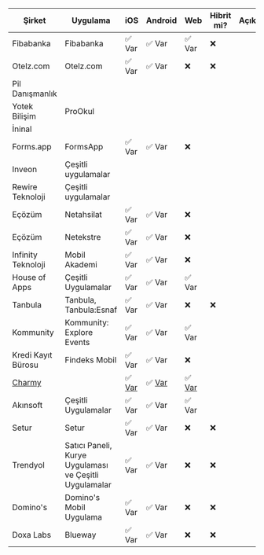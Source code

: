 | Şirket          | Uygulama        | iOS   | Android | Web   | Hibrit mi? | Açıklamalar |
|-----------------|-----------------|-------|---------|-------|------------|-------------|
| Fibabanka       | Fibabanka       | ✅ Var | ✅ Var   | ✅ Var | ❌          |             |
| Otelz.com       | Otelz.com       | ✅ Var | ✅ Var   | ❌     | ❌          |             |
| Pil Danışmanlık |                 |       |         |       |            |             |
| Yotek Bilişim   | ProOkul         |       |         |       |            |             |
| İninal          |                 |       |         |       |            |             |
| Forms.app         | FormsApp      | ✅ Var|   ✅ Var | ❌ |           |             |
| Inveon          | Çeşitli uygulamalar |       |         |       |            |             |
| Rewire Teknoloji| Çeşitli uygulamalar |       |         |       |            |             |
| Eçözüm          | Netahsilat      | ✅ Var | ✅ Var| ❌   |            |             |
| Eçözüm          | Netekstre       | ✅ Var | ✅ Var| ❌   |            |             |
| Infinity Teknoloji| Mobil Akademi | ✅ Var | ✅ Var| ❌   |            |             |
| House of Apps   | Çeşitli Uygulamalar | ✅ Var | ✅ Var| ✅ Var   |            |             |
| Tanbula   | Tanbula, Tanbula:Esnaf | ✅ Var | ✅ Var| ❌  |  ❌          |             |
| Kommunity   | Kommunity: Explore Events | ✅ Var | ✅ Var| ✅ Var   |            |             |
| Kredi Kayıt Bürosu | Findeks Mobil | ✅ Var | ✅ Var| ❌   |            |             |
| [Charmy](https://github.com/up-inside) |     | ✅ [Var](https://apps.apple.com/tr/app/charmy-discover-music-movie/id1453332911) | ✅ [Var](https://play.google.com/store/apps/details?id=app.charmy) | ✅ [Var](https://beta.charmy.app)   |            |             |
| Akınsoft   | Çeşitli Uygulamalar | ✅ Var | ✅ Var| ✅ Var   |            |             |
| Setur       | Setur       | ✅ Var | ✅ Var   | ❌     | ❌          |             |
| Trendyol    | Satıcı Paneli, Kurye Uygulaması ve Çeşitli Uygulamalar     | ✅ Var | ✅ Var   | ❌     | ❌          |             |
| Domino's    | Domino's Mobil Uygulama     | ✅ Var | ✅ Var   | ❌     | ❌          |             |
| Doxa Labs    | Blueway     | ✅ Var | ✅ Var   | ❌     | ❌          |             |
